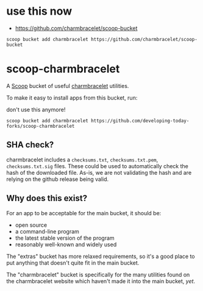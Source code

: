 # use this now

- https://github.com/charmbracelet/scoop-bucket

```
scoop bucket add charmbracelet https://github.com/charmbracelet/scoop-bucket
```

# scoop-charmbracelet

A [Scoop](http://scoop.sh) bucket of useful [charmbracelet](https://github.com/charmbracelet/) utilities.

To make it easy to install apps from this bucket, run:

don't use this anymore!
```
scoop bucket add charmbracelet https://github.com/developing-today-forks/scoop-charmbracelet
```


## SHA check?

charmbracelet includes a `checksums.txt`, `checksums.txt.pem`, `checksums.txt.sig` files. These could be used to automatically check the hash of the downloaded file. As-is, we are not validating the hash and are relying on the github release being valid.


## Why does this exist?

For an app to be acceptable for the main bucket, it should be:

* open source
* a command-line program
* the latest stable version of the program
* reasonably well-known and widely used

The "extras" bucket has more relaxed requirements, so it's a good place to put anything that doesn't quite fit in the main bucket.

The "charmbracelet" bucket is specifically for the many utilities found on the charmbracelet website which haven't made it into the main bucket, _yet_.
